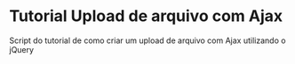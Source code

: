 # Tutorial Upload de arquivo com Ajax
Script do tutorial de como criar um upload de arquivo com Ajax utilizando o jQuery
